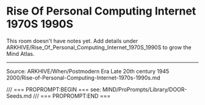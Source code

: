 # Rise Of Personal Computing Internet 1970S 1990S

This room doesn't have notes yet. Add details under ARKHIVE/Rise_Of_Personal_Computing_Internet_1970S_1990S to grow the Mind Atlas.

---
Source: ARKHIVE/When/Postmodern Era Late 20th century 1945 2000/Rise-of-Personal-Computing-Internet-1970s-1990s.md

/// === PROPROMPT:BEGIN ===
see: MIND/ProPrompts/Library/DOOR-Seeds.md
/// === PROPROMPT:END ===
